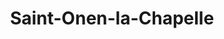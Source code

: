 ---
title: Saint-Onen-la-Chapelle
url: /saint-onen-la-chapelle/
latitude: 48.189
longitude: -2.169
---